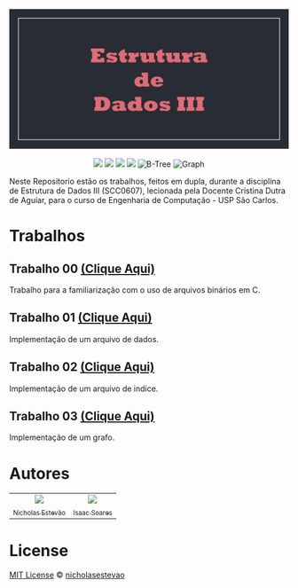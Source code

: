 <img atl="Estrutura de Dados III" src="img/Capa.png"/>

<p align="center">
<img atl="MIT license" src="https://img.shields.io/github/license/nicholasestevao/TrabalhosEDIII"/>
<img atl="C" src="https://img.shields.io/badge/language-C-blue"/>
<img  atl="C++" src="https://img.shields.io/badge/language-C++-red"/>
<img atl="Data Records" src="https://img.shields.io/badge/file organization-Data Records-blueviolet"/>
<img alt="B-Tree" src="https://img.shields.io/badge/file organization-B--Tree-blueviolet"/>
<img alt="Graph" src="https://img.shields.io/badge/data structure-Graph-orange"/>
</p>

  Neste Repositorio estão os trabalhos, feitos em dupla, durante a disciplina de Estrutura de Dados III (SCC0607), 
  lecionada pela Docente Cristina Dutra de Aguiar, para o curso de Engenharia de Computação - USP São Carlos.

# Trabalhos

## Trabalho 00 [(Clique Aqui)](Trabalho%200)

Trabalho para a familiarização com o uso de arquivos binários em C.

## Trabalho 01 [(Clique Aqui)](Trabalho%%201)

Implementação de um arquivo de dados.

## Trabalho 02 [(Clique Aqui)](Trabalho%%202)

Implementação de um arquivo de indice.

## Trabalho 03 [(Clique Aqui)](Trabalho%%203)

Implementação de um grafo.

# Autores

<table>
  <tr align="center">
    <td>
      <a alt="nicholasestevao GitHub" href="https://github.com/nicholasestevao">
      <img src="https://github.com/nicholasestevao.png" width=115>
      <br>
      <sub>Nicholas Estevão</sub>
      </a>
    </td>
    <td>
      <a alt="ISS2718 GitHub" href="https://github.com/ISS2718">
        <img src="https://github.com/ISS2718.png" width=115>
        <br>
        <sub>Isaac Soares</sub>
      </a>
    </td>
  </tr>
</table>

 # License
 
[MIT License](https://github.com/nicholasestevao/TrabalhosEDIII/blob/master/LICENSE) © [nicholasestevao](https://github.com/nicholasestevao)
